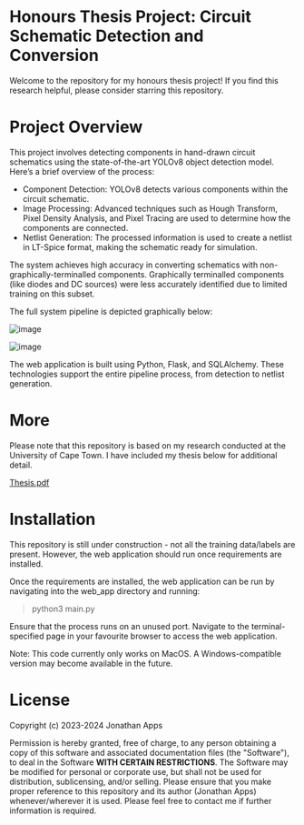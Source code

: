 # Honours Thesis Project: Circuit Schematic Detection and Conversion

Welcome to the repository for my honours thesis project! If you find this research helpful, please consider starring this repository.

# Project Overview

This project involves detecting components in hand-drawn circuit schematics using the state-of-the-art YOLOv8 object detection model. Here’s a brief overview of the process:

* Component Detection: YOLOv8 detects various components within the circuit schematic.
* Image Processing: Advanced techniques such as Hough Transform, Pixel Density Analysis, and Pixel Tracing are used to determine how the components are connected.
* Netlist Generation: The processed information is used to create a netlist in LT-Spice format, making the schematic ready for simulation.

The system achieves high accuracy in converting schematics with non-graphically-terminalled components. Graphically terminalled components (like diodes and DC sources) were less accurately identified due to limited training on this subset.

The full system pipeline is depicted graphically below:

![image](https://github.com/user-attachments/assets/51fd0fbc-6380-4613-bbac-d14bb21c4d1b)

![image](https://github.com/user-attachments/assets/bd4bb833-22aa-4b13-b064-0a5944d7ecbb)

The web application is built using Python, Flask, and SQLAlchemy. These technologies support the entire pipeline process, from detection to netlist generation.

# More

Please note that this repository is based on my research conducted at the University of Cape Town. I have included my thesis below for additional detail. 

[Thesis.pdf](https://github.com/user-attachments/files/16644417/JAPPSTHESIS.pdf)

# Installation

This repository is still under construction - not all the training data/labels are present. 
However, the web application should run once requirements are installed. 

Once the requirements are installed, the web application can be run by navigating into the web_app directory and running:

> python3 main.py

Ensure that the process runs on an unused port. Navigate to the terminal-specified page in your favourite browser to access the web application.

Note: This code currently only works on MacOS. A Windows-compatible version may become available in the future.

# License

Copyright (c) 2023-2024 Jonathan Apps

Permission is hereby granted, free of charge, to any person obtaining
a copy of this software and associated documentation files (the
"Software"), to deal in the Software **WITH CERTAIN RESTRICTIONS**. The Software 
may be modified for personal or corporate use, but shall not be used for
distribution, sublicensing, and/or selling. Please ensure that you make 
proper reference to this repository and its author (Jonathan Apps) whenever/wherever it is used.
Please feel free to contact me if further information is required.
